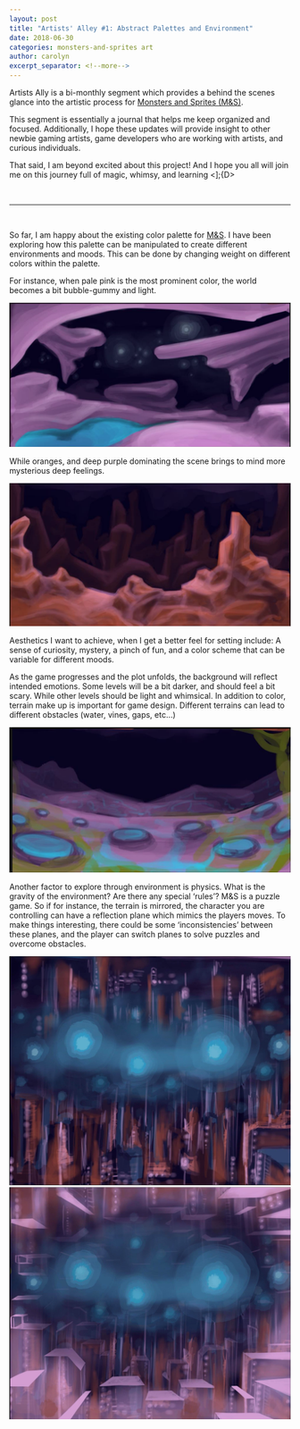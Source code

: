 ```yaml
---
layout: post
title: "Artists' Alley #1: Abstract Palettes and Environment"
date: 2018-06-30
categories: monsters-and-sprites art
author: carolyn
excerpt_separator: <!--more-->
---
```


Artists Ally is a bi-monthly segment which provides a behind the scenes glance into the artistic process for [Monsters and Sprites (M&S)](/monsters-and-sprites).

This segment is essentially a journal that helps me keep organized and focused. Additionally, I hope these updates will provide insight to other newbie gaming artists, game developers who are working with artists, and curious individuals.

That said, I am beyond excited about this project! And I hope you all will join me on this journey full of magic, whimsy, and learning <];{D>

<br>

---

<br>

So far, I am happy about the existing color palette for [M&S](/monsters-and-sprites). I have been exploring how this palette can be manipulated to create different environments and moods. This can be done by changing weight on different colors within the palette. 

For instance, when pale pink is the most prominent color, the world becomes a bit bubble-gummy and light. 

<a href="/assets/monsters-and-sprites/artists-alley-1/1.png"><img src="/assets/monsters-and-sprites/artists-alley-1/1.png"/></a>

While oranges, and deep purple dominating the scene brings to mind more mysterious deep feelings.

<a href="/assets/monsters-and-sprites/artists-alley-1/2.png"><img src="/assets/monsters-and-sprites/artists-alley-1/2.png"/></a>

<!--more-->

Aesthetics I want to achieve, when I get a better feel for setting include:
A sense of curiosity, mystery, a pinch of fun, and a color scheme that can be variable for different moods. 

As the game progresses and the plot unfolds, the background will reflect intended emotions. 
Some levels will be a bit darker, and should feel a bit scary. While other levels should be light and whimsical. In addition to color, terrain make up is important for game design. Different terrains can lead to different obstacles (water, vines, gaps, etc...)

<a href="/assets/monsters-and-sprites/artists-alley-1/3.png"><img src="/assets/monsters-and-sprites/artists-alley-1/3.png"/></a>
 
Another factor to explore through environment is physics. What is the gravity of the environment? Are there any special ‘rules’? M&S is a puzzle game. So if for instance, the terrain is mirrored, the character you are controlling can have a reflection plane which mimics the players moves. To make things interesting, there could be some ‘inconsistencies’ between these planes, and the player can switch planes to solve puzzles and overcome obstacles.

<a href="/assets/monsters-and-sprites/artists-alley-1/4.png"><img src="/assets/monsters-and-sprites/artists-alley-1/4.png"/></a>
<a href="/assets/monsters-and-sprites/artists-alley-1/5.png"><img src="/assets/monsters-and-sprites/artists-alley-1/5.png"/></a>
